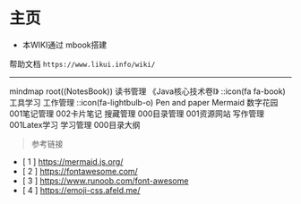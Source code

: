 # 主页

* 本WIKI通过 mbook搭建

帮助文档  `https://www.likui.info/wiki/`

---



<!DOCTYPE html>
<html lang="en">

  <body>
    <div  class="mermaid">    
      mindmap
        root((NotesBook))
          读书管理
            《Java核心技术卷I》
            ::icon(fa fa-book)
          工具学习
          工作管理
            ::icon(fa-lightbulb-o)
            Pen and paper
            Mermaid
          数字花园
            001笔记管理
            002卡片笔记
          搜藏管理
            000目录管理
            001资源网站
          写作管理
            001Latex学习
          学习管理
            000目录大纲
    </div>
    <script type="module">
      import mermaid from 'https://cdn.jsdelivr.net/npm/mermaid@10/dist/mermaid.esm.min.mjs';
    </script>
  </body>
</html>






> 参考链接

* [ 1 ] https://mermaid.js.org/
* [ 2 ] https://fontawesome.com/
* [ 3 ] https://www.runoob.com/font-awesome
* [ 4 ] https://emoji-css.afeld.me/
  





